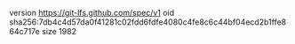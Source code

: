 version https://git-lfs.github.com/spec/v1
oid sha256:7db4c4d57da0f41281c02fdd6fdfe4080c4fe8c6c44bf04ecd2b1ffe864c717e
size 1982
